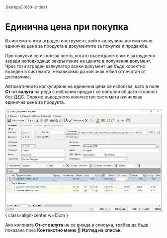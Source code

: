 ```{only} html
[Нагоре](000-index)
```

# Единична цена при покупка

В системата има вграден инструмент, който калкулира автоматично единична цена за продукта в документите за покупка и продажба.  

При покупки се използва често, когато въвеждането им е затруднено заради неподходящо закръгление на цените в получения документ. Чрез този вграден калкулатор всеки документ ще бъде коректно въведен в системата, независимо до кой знак е бил отпечатан от доставчика.   

Автоматичното калкулиране на единична цена се използва, като в поле **Ст-ст валута** на реда с избрания продукт се попълни общата стойност без ДДС. Спрямо въведеното количество системата изчислява единична цена за продукта.  

![](911-price-calc1.png){ class=align-center w=15cm }

Ако колоната **Ст-ст валута** не се вижда в списъка, трябва да бъде показана през **Контекстно меню || Изглед на списък**.  
